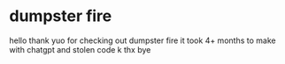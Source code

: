 # dumpster fire
hello thank yuo for checking out dumpster fire it took 4+ months to make with chatgpt and stolen code k thx bye
